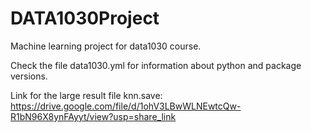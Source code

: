 # DATA1030Project
Machine learning project for data1030 course. 

Check the file data1030.yml for information about python and package versions.

Link for the large result file knn.save: https://drive.google.com/file/d/1ohV3LBwWLNEwtcQw-R1bN96X8ynFAyyt/view?usp=share_link
